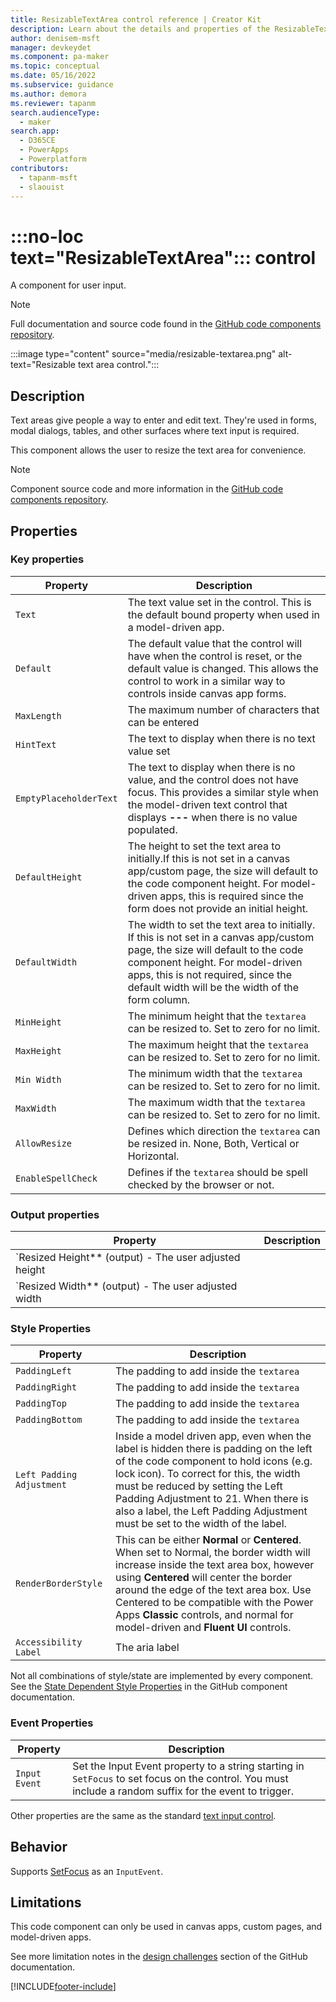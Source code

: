 ```yaml
---
title: ResizableTextArea control reference | Creator Kit
description: Learn about the details and properties of the ResizableTextArea control in the Creator Kit.
author: denisem-msft
manager: devkeydet
ms.component: pa-maker
ms.topic: conceptual
ms.date: 05/16/2022
ms.subservice: guidance
ms.author: demora
ms.reviewer: tapanm
search.audienceType: 
  - maker
search.app: 
  - D365CE
  - PowerApps
  - Powerplatform
contributors:
  - tapanm-msft
  - slaouist
---
```

# :::no-loc text="ResizableTextArea"::: control

A component for user input.

> [!NOTE]
> Full documentation and source code found in the [GitHub code components repository](https://github.com/microsoft/powercat-code-components/tree/main/ResizableTextarea).

:::image type="content" source="media/resizable-textarea.png" alt-text="Resizable text area control.":::

## Description

Text areas give people a way to enter and edit text. They're used in forms, modal dialogs, tables, and other surfaces where text input is required.

This component allows the user to resize the text area for convenience.

> [!NOTE]
> Component source code and more information in the [GitHub code components repository](https://github.com/microsoft/powercat-code-components/tree/main/ResizableTextarea).

## Properties

### Key properties

| Property | Description |
| -------- | ----------- |
| `Text` | The text value set in the control. This is the default bound property when used in a model-driven app.
| `Default` | The default value that the control will have when the control is reset, or the default value is changed. This allows the control to work in a similar way to controls inside canvas app forms. 
| `MaxLength` | The maximum number of characters that can be entered
| `HintText` | The text to display when there is no text value set
| `EmptyPlaceholderText` | The text to display when there is no value, and the control does not have focus. This provides a similar style when the model-driven text control that displays **---** when there is no value populated.
| `DefaultHeight` | The height to set the text area to initially.If this is not set in a canvas app/custom page, the size will default to the code component height. For model-driven apps, this is required since the form does not provide an initial height.
| `DefaultWidth` | The width to set the text area to initially. If this is not set in a canvas app/custom page, the size will default to the code component height. For model-driven apps, this is not required, since the default width will be the width of the form column.
| `MinHeight` | The minimum height that the `textarea` can be resized to. Set to zero for no limit.
| `MaxHeight` | The maximum height that the `textarea` can be resized to. Set to zero for no limit.
| `Min Width` | The minimum width that the `textarea` can be resized to. Set to zero for no limit.
| `MaxWidth` | The maximum width that the `textarea` can be resized to. Set to zero for no limit.
| `AllowResize` | Defines which direction the `textarea` can be resized in. None, Both, Vertical or Horizontal.
| `EnableSpellCheck` | Defines if the `textarea` should be spell checked by the browser or not.

### Output properties

| Property | Description |
| -------- | ----------- |
| `Resized Height** (output) - The user adjusted height
| `Resized Width** (output) - The user adjusted width

### Style Properties

| Property | Description |
| -------- | ----------- |
| `PaddingLeft` | The padding to add inside the `textarea`
| `PaddingRight` | The padding to add inside the `textarea`          
| `PaddingTop` | The padding to add inside the `textarea`
| `PaddingBottom` | The padding to add inside the `textarea`
| `Left Padding Adjustment` | Inside a model driven app, even when the label is hidden there is padding on the left of the code component to hold icons (e.g. lock icon). To correct for this, the width must be reduced by setting the Left Padding Adjustment to 21. When there is also a label, the Left Padding Adjustment must be set to the width of the label.
| `RenderBorderStyle` | This can be either **Normal** or **Centered**. When set to Normal, the border width will increase inside the text area box, however using **Centered** will center the border around the edge of the text area box. Use Centered to be compatible with the Power Apps **Classic** controls, and normal for model-driven and **Fluent UI** controls.
| `Accessibility Label` | The aria label

Not all combinations of style/state are implemented by every component. See the [State Dependent Style Properties](https://github.com/microsoft/powercat-code-components/tree/main/ResizableTextarea#state-dependent-style-properties) in the GitHub component documentation.

### Event Properties
| Property | Description |
| -------- | ----------- |
| `Input Event` | Set the Input Event property to a string starting in `SetFocus` to set focus on the control. You must include a random suffix for the event to trigger.

Other properties are the same as the standard [text input control](/power-apps/maker/canvas-apps/controls/control-text-input).

## Behavior

Supports [SetFocus](setfocus.md) as an `InputEvent`.

## Limitations

This code component can only be used in canvas apps, custom pages, and model-driven apps.

See more limitation notes in the [design challenges](https://github.com/microsoft/powercat-code-components/tree/main/ResizableTextarea#design-challenges) section of the GitHub documentation.

[!INCLUDE[footer-include](../../includes/footer-banner.md)]